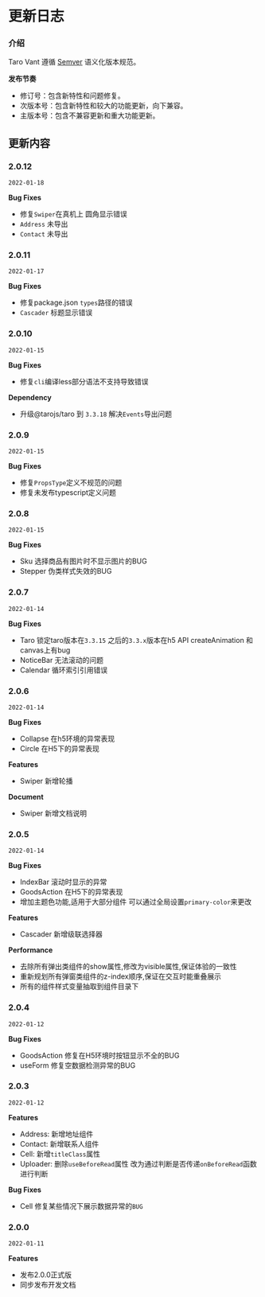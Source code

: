 # 更新日志

### 介绍

Taro Vant 遵循 [Semver](https://semver.org/lang/zh-CN/) 语义化版本规范。

**发布节奏**

- 修订号：包含新特性和问题修复。
- 次版本号：包含新特性和较大的功能更新，向下兼容。
- 主版本号：包含不兼容更新和重大功能更新。

## 更新内容

### 2.0.12

`2022-01-18`


**Bug Fixes**
- 修复`Swiper`在真机上 圆角显示错误
- `Address` 未导出
- `Contact` 未导出


### 2.0.11

`2022-01-17`


**Bug Fixes**
- 修复package.json `types`路径的错误
- `Cascader` 标题显示错误

### 2.0.10

`2022-01-15`


**Bug Fixes**
- 修复`cli`编译less部分语法不支持导致错误

**Dependency**
- 升级@tarojs/taro 到 `3.3.18` 解决`Events`导出问题

### 2.0.9

`2022-01-15`


**Bug Fixes**
- 修复`PropsType`定义不规范的问题
- 修复未发布typescript定义问题

### 2.0.8

`2022-01-15`


**Bug Fixes**
- Sku 选择商品有图片时不显示图片的BUG
- Stepper 伪类样式失效的BUG

### 2.0.7

`2022-01-14`


**Bug Fixes**
- Taro 锁定taro版本在`3.3.15` 之后的`3.3.x`版本在h5 API createAnimation 和 canvas上有bug
- NoticeBar 无法滚动的问题
- Calendar 循环索引引用错误

### 2.0.6

`2022-01-14`


**Bug Fixes**
- Collapse 在h5环境的异常表现
- Circle 在H5下的异常表现

**Features**
- Swiper 新增轮播

**Document**
- Swiper 新增文档说明

### 2.0.5

`2022-01-14`


**Bug Fixes**
- IndexBar 滚动时显示的异常
- GoodsAction 在H5下的异常表现
- 增加主题色功能,适用于大部分组件 可以通过全局设置`primary-color`来更改

**Features**
- Cascader 新增级联选择器

**Performance**
- 去除所有弹出类组件的show属性,修改为visible属性,保证体验的一致性
- 重新规划所有弹窗类组件的z-index顺序,保证在交互时能重叠展示
- 所有的组件样式变量抽取到组件目录下


### 2.0.4

`2022-01-12`


**Bug Fixes**
- GoodsAction 修复在H5环境时按钮显示不全的BUG
- useForm 修复空数据检测异常的BUG

### 2.0.3

`2022-01-12`

**Features**

- Address: 新增地址组件
- Contact: 新增联系人组件
- Cell: 新增`titleClass`属性
- Uploader: 删除`useBeforeRead`属性 改为通过判断是否传递`onBeforeRead`函数进行判断

**Bug Fixes**
- Cell 修复某些情况下展示数据异常的`BUG`

### 2.0.0

`2022-01-11`

**Features**

- 发布2.0.0正式版
- 同步发布开发文档
